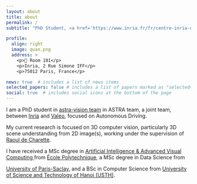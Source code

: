 ```yaml
---
layout: about
title: about
permalink: /
subtitle: "PhD Student, <a href='https://www.inria.fr/fr/centre-inria-de-paris'>Inria</a> :fr:"

profile:
  align: right
  image: quan.png
  address: >
    <p>🏢 Room 101</p> 
    <p>Inria, 2 Rue Simone IFF</p>
    <p>75012 Paris, France</p>

news: true  # includes a list of news items
selected_papers: false # includes a list of papers marked as "selected={true}"
social: true  # includes social icons at the bottom of the page
---
```


<!-- Write your biography here. Tell the world about yourself. Link to your favorite [subreddit](http://reddit.com). You can put a picture in, too. The code is already in, just name your picture `prof_pic.jpg` and put it in the `img/` folder.

Put your address / P.O. box / other info right below your picture. You can also disable any these elements by editing `profile` property of the YAML header of your `_pages/about.md`. Edit `_bibliography/papers.bib` and Jekyll will render your [publications page](/al-folio/publications/) automatically.

Link to your social media connections, too. This theme is set up to use [Font Awesome icons](http://fortawesome.github.io/Font-Awesome/) and [Academicons](https://jpswalsh.github.io/academicons/), like the ones below. Add your Facebook, Twitter, LinkedIn, Google Scholar, or just disable all of them.
 -->

I am a PhD student in [astra-vision team](https://astra-vision.github.io/) in ASTRA team, a joint team, between [Inria](https://www.inria.fr/en) and [Valeo](https://www.valeo.com/en/), focused on Autonomous Driving. 

My current research is focused on 3D computer vision, particularly 3D scene understanding from 2D image(s), working under the supervision of 
<a href="https://team.inria.fr/rits/membres/raoul-de-charette/" target="_blank">Raoul de Charette</a>.

I have received a MSc degree in <a target="_blank" href="https://programmes.polytechnique.edu/en/master/all-msct-programs/artificial-intelligence-advanced-visual-computing-master">
Artificial Intelligence & Advanced Visual Computing
</a> from <a target="_blank" href="https://www.polytechnique.edu/en">École Polytechnique</a>, a MSc degree in Data Science from 
<!-- <a target="_blank" href="https://www.telecom-paris.fr/">Telecom Paris</a>,  -->
<a target="_blank" href="https://www.universite-paris-saclay.fr/en">University of Paris-Saclay</a>, 
and a BSc in Computer Science from <a target="_blank" href="https://usth.edu.vn/en/">University of Science and Technology of Hanoi (USTH)</a>.

                    
		    
                
